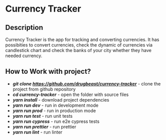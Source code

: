 # Currency Tracker

## Description

Currency Tracker is the app for tracking and converting currencies. It has possibities to convert currencies, check the dynamic of currencies via candlestick chart and check the banks of your city whether they have needed currency.

## How to Work with project?

- **_git clone https://github.com/drugbeast/currency-tracker_** - clone the project from github repository
- **_cd currency-tracker_** - open the folder with source files
- **_yarn install_** - download project dependencies
- **_yarn run dev_** - run in development mode
- **_yarn run prod_** - run in production mode
- **_yarn run test_** - run unit tests
- **_yarn run cypress_** - run e2e cypress tests
- **_yarn run prettier_** - run prettier
- **_yarn run lint_** - run linter
